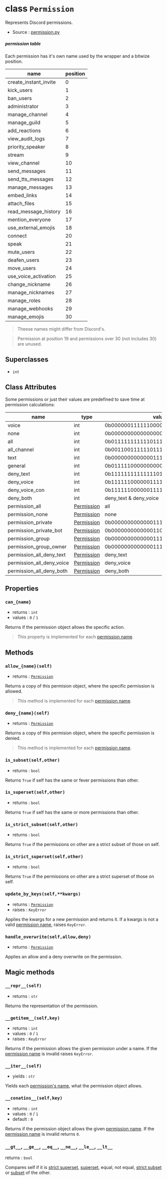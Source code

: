 # class `Permission`

Represents Discord permissions.

- Source : [permission.py](https://github.com/HuyaneMatsu/hata/blob/master/hata/discord/permission.py)

##### permission table

Each permission has it's own name used by the wrapper and a bitwize position.

| name                      | position  |
|---------------------------|-----------|
| create_instant_invite     |  0        |
| kick_users                |  1        |
| ban_users                 |  2        |
| administrator             |  3        |
| manage_channel            |  4        |
| manage_guild              |  5        |
| add_reactions             |  6        |
| view_audit_logs           |  7        |
| priority_speaker          |  8        |
| stream                    |  9        |
| view_channel              | 10        |
| send_messages             | 11        |
| send_tts_messages         | 12        |
| manage_messages           | 13        |
| embed_links               | 14        |
| attach_files              | 15        |
| read_message_history      | 16        |
| mention_everyone          | 17        |
| use_external_emojis       | 18        |
| connect                   | 20        |
| speak                     | 21        |
| mute_users                | 22        |
| deafen_users              | 23        |
| move_users                | 24        |
| use_voice_activation      | 25        |
| change_nickname           | 26        |
| manage_nicknames          | 27        |
| manage_roles              | 28        |
| manage_webhooks           | 29        |
| manage_emojis             | 30        |

> Theese names might differ from Discord's.

> Permission at position 19 and permissions over 30 (not includes 30) are
unused.

## Superclasses

- `int`

## Class Attributes

Some permissions or just their values are predefined to save time at
permission calculations:

| name                      | type                          | value                                 |
|---------------------------|-------------------------------|---------------------------------------|
| voice                     | int                           | 0b00000011111100000000001100000000    |
| none                      | int                           | 0b00000000000000000000000000000000    |
| all                       | int                           | 0b01111111111101111111111111111111    |
| all_channel               | int                           | 0b00110011111101111111111001010001    |
| text                      | int                           | 0b00000000000001111111110001000000    |
| general                   | int                           | 0b01111100000000000000000010111111    |
| deny_text                 | int                           | 0b11111111111111011000011111111111    |
| deny_voice                | int                           | 0b11111100000011111111111011111111    |
| deny_voice_con            | int                           | 0b11111100000011111111111011111111    |
| deny_both                 | int                           | deny_text & deny_voice                |
| permission_all            | [Permission](Permission.md)   | all                                   |
| permission_none           | [Permission](Permission.md)   | none                                  |
| permission_private        | [Permission](Permission.md)   | 0b00000000000001111100110001000000    |
| permission_private_bot    | [Permission](Permission.md)   | 0b00000000000001101100110001000000    |
| permission_group          | [Permission](Permission.md)   | 0b00000000000001111100010001000000    |
| permission_group_owner    | [Permission](Permission.md)   | 0b00000000000001111100110001000010    |
| permission_all_deny_text  | [Permission](Permission.md)   | deny_text                             |
| permission_all_deny_voice | [Permission](Permission.md)   | deny_voice                            |
| permission_all_deny_both  | [Permission](Permission.md)   | deny_both                             |

## Properties

### `can_{name}`

- returns : `int`
- values : `0` / `1`

Returns if the permission object allows the specific action.

> This property is implemented for each [permission name](#permission-table).

## Methods

### `allow_{name}(self)`

- returns : [`Permission`](Permission.md)

Returns a copy of this permision object, where the specific permission is
allowed.

> This method is implemented for each [permission name](#permission-table).

### `deny_{name}(self)`

- returns : [`Permission`](Permission.md)

Returns a copy of this permision object, where the specific permission is
denied.

> This method is implemented for each [permission name](#permission-table).

### `is_subset(self,other)`

- returns : `bool`

Returns `True` if self has the same or fever permissions than other.

### `is_superset(self,other)`

- returns : `bool`

Returns `True` if self has the same or more permissions than other.

### `is_strict_subset(self,other)`

- returns : `bool`

Returns `True` if the permissions on other are a strict subset of those on
self.

### `is_strict_superset(self,other)`

- returns : `bool`

Returns `True` if the permissions on other are a strict superset of those on
self.

### `update_by_keys(self,**kwargs)`

- returns : [`Permission`](Permission.md)
- raises : `KeyError`

Applies the kwargs for a new permission and returns it. If a kwargs is not a
valid [permission name](#permission-table), raises `KeyError`.

### `handle_overwrite(self,allow,deny)`

- returns : [`Permission`](Permission.md)

Applies an allow and a deny overwrite on the permission.

## Magic methods

### `__repr__(self)`

- returns : `str`

Returns the representation of the permission.

### `__getitem__(self,key)`

- returns : `int`
- values : `0` / `1`
- raises : `KeyError`

Returns if the permission allows the given permission under a name.
If the [permission name](#permission-table) is invalid raises `KeyError`.

### `__iter__(self)`

- yields : `str`

Yields each [permission's name](#permission-table), what the permission object allows.

### `__conatins__(self,key)`

- returns : `int`
- values : `0` / `1`
- default : `0`

Returns if the permission object allows the given
[permission name](#permission-table).
If the [permission name](#permission-table) is invalid returns `0`.

### `__gt__`, `__ge__`, `__eq__`, `__ne__`, `__le__`, `__lt__`

returns : `bool`

Compares self if it is
[strict superset](#is_strict_supersetselfother),
[superset](#is_supersetselfother), equal, not equal,
[strict subset](#is_strict_subsetselfother) or
[subset](#is_subsetselfother) of the other.





